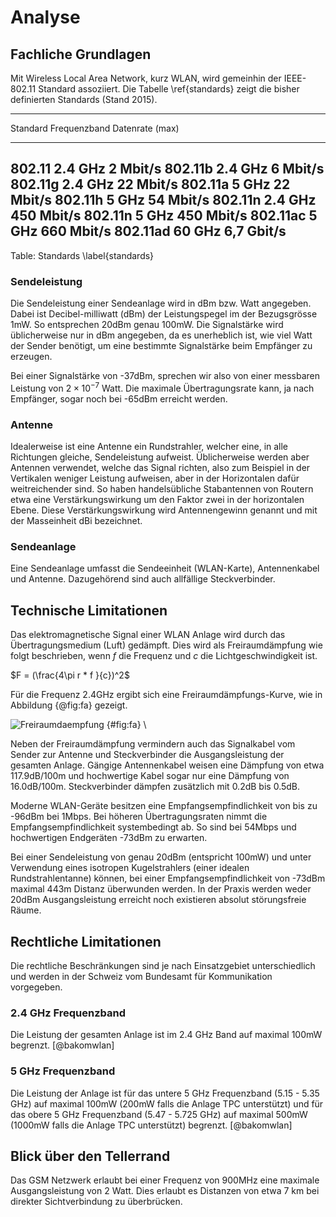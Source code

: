 

# Analyse

## Fachliche Grundlagen

<!-- Beschreibung des vorliegenden Materials zum Problem 
Was sagt das Schrifttum aus? Wie können die Aussagen geordnet werden?
-->

<!-- Definitionen wichtigstes begriffliches Handwerkszeug definieren. Umfangreiche Definitionslisten in den Anhang übernehmen
-->
Mit Wireless Local Area Network, kurz WLAN, wird gemeinhin der IEEE-802.11  Standard assoziiert. Die Tabelle \ref{standards} zeigt die bisher definierten Standards (Stand 2015).

-----------------------------------------------
Standard    Frequenzband    Datenrate (max)
----------  --------------- -------------------
802.11      2.4 GHz         2 Mbit/s
802.11b     2.4 GHz         6 Mbit/s
802.11g     2.4 GHz         22 Mbit/s
802.11a     5 GHz           22 Mbit/s
802.11h     5 GHz           54 Mbit/s
802.11n     2.4 GHz         450 Mbit/s
802.11n     5 GHz           450 Mbit/s
802.11ac    5 GHz           660 Mbit/s
802.11ad    60 GHz          6,7 Gbit/s
--------------------------------------------
Table: Standards \label{standards}
<!-- Quelle? -->

### Sendeleistung
Die Sendeleistung einer Sendeanlage wird in dBm bzw. Watt angegeben.
Dabei ist Decibel-milliwatt (dBm) der Leistungspegel im der Bezugsgrösse 1mW. So entsprechen 20dBm genau 100mW.
Die Signalstärke wird üblicherweise nur in dBm angegeben, da es unerheblich ist, wie viel Watt der Sender benötigt, um eine bestimmte Signalstärke beim Empfänger zu erzeugen.

Bei einer Signalstärke von -37dBm, sprechen wir also von einer messbaren Leistung von $2\times10^{-7}$ Watt. Die maximale Übertragungsrate kann, ja nach Empfänger, sogar noch bei -65dBm erreicht werden.


### Antenne
Idealerweise ist eine Antenne ein Rundstrahler, welcher eine, in alle Richtungen gleiche, Sendeleistung aufweist. Üblicherweise werden aber Antennen verwendet, welche das Signal richten, also zum Beispiel in der Vertikalen weniger Leistung aufweisen, aber in der Horizontalen dafür weitreichender sind. So haben handelsübliche Stabantennen von Routern etwa eine Verstärkungswirkung um den Faktor zwei in der horizontalen Ebene.
Diese Verstärkungswirkung wird Antennengewinn genannt und mit der Masseinheit dBi bezeichnet.

### Sendeanlage
Eine Sendeanlage umfasst die Sendeeinheit (WLAN-Karte), Antennenkabel und Antenne. Dazugehörend sind auch allfällige Steckverbinder.

## Technische Limitationen
<!-- Was ist bekannt, wo können wir ansetzten -->

<!-- Ergebnis und Diskussion des vorliegenden Materials
Kritische Auseinandersetzung mit dem vorliegenden Material. Gibt es Hinweise auf Widersprüche, offene Fragen oder gänzlich unbearbeitete Felder? Schlussfolgerungen daraus ziehen und das (Zwischen-)Ergebnis zusammenfassen.
-->

<!-- http://www.bb-elec.com/Learning-Center/All-White-Papers/Wireless-Cellular/Wireless-Antenna-Installation-Guide-10-Tips-for-Ma.aspx -->

<!-- http://de.wikipedia.org/wiki/Freiraumd%C3%A4mpfung -->

Das elektromagnetische Signal einer WLAN Anlage wird durch das Übertragungsmedium (Luft) gedämpft. Dies wird als Freiraumdämpfung wie folgt beschrieben, wenn $f$ die Frequenz und $c$ die Lichtgeschwindigkeit ist. 

$F = (\frac{4\pi r * f }{c})^2$

Für die Frequenz 2.4GHz ergibt sich eine Freiraumdämpfungs-Kurve, wie in Abbildung {@fig:fa} gezeigt.

![Freiraumdaempfung](img/Freiraumdaempfung.png) {#fig:fa} \

<!-- Sys.setlocales("LC_ALL", "en_US.UTF-8")
curve(20*log(x,10)+20*log(2400000000,10)-147.55, 0, 10000000,  xlab='Distanz (d/m)', ylab='Freiraumdämpfung (dB)')
-->

Neben der Freiraumdämpfung vermindern auch das Signalkabel vom Sender zur Antenne und Steckverbinder die Ausgangsleistung der gesamten Anlage. Gängige Antennenkabel weisen eine Dämpfung von etwa 117.9dB/100m und hochwertige Kabel sogar nur eine Dämpfung von 16.0dB/100m.<!-- http://www.profi-wlan.de/info_pages.php/pages_id/13 --> Steckverbinder dämpfen zusätzlich mit 0.2dB bis 0.5dB.

Moderne WLAN-Geräte besitzen eine Empfangsempfindlichkeit von bis zu -96dBm bei 1Mbps. Bei höheren Übertragungsraten nimmt die Empfangsempfindlichkeit systembedingt ab. So sind bei 54Mbps und hochwertigen Endgeräten -73dBm zu erwarten.

Bei einer Sendeleistung von genau 20dBm (entspricht 100mW) und unter Verwendung eines isotropen Kugelstrahlers (einer idealen Rundstrahlentanne) können, bei einer Empfangsempfindlichkeit von -73dBm maximal 443m Distanz überwunden werden. In der Praxis werden weder 20dBm Ausgangsleistung erreicht noch existieren absolut störungsfreie Räume.


## Rechtliche Limitationen
Die rechtliche Beschränkungen sind je nach Einsatzgebiet unterschiedlich und werden in der Schweiz vom Bundesamt für Kommunikation vorgegeben.

### 2.4 GHz Frequenzband
Die Leistung der gesamten Anlage ist im 2.4 GHz Band auf maximal 100mW begrenzt. [@bakomwlan]

### 5 GHz Frequenzband
Die Leistung der Anlage ist für das untere 5 GHz Frequenzband (5.15 - 5.35 GHz) auf maximal 100mW (200mW falls die Anlage TPC unterstützt) und für das obere 5 GHz Frequenzband (5.47 - 5.725 GHz) auf maximal 500mW (1000mW falls die Anlage TPC unterstützt) begrenzt. [@bakomwlan]

## Blick über den Tellerrand
Das GSM Netzwerk erlaubt bei einer Frequenz von 900MHz eine maximale Ausgangsleistung von 2 Watt. Dies erlaubt es Distanzen von etwa 7 km bei direkter Sichtverbindung zu überbrücken.

